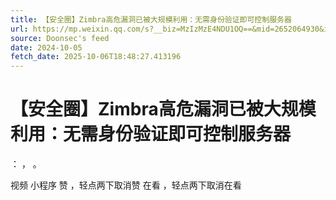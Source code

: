 ```yaml
---
title: 【安全圈】Zimbra高危漏洞已被大规模利用：无需身份验证即可控制服务器
url: https://mp.weixin.qq.com/s?__biz=MzIzMzE4NDU1OQ==&mid=2652064930&idx=4&sn=50aa62340aafdd3857cb784843b9b10c
source: Doonsec's feed
date: 2024-10-05
fetch_date: 2025-10-06T18:48:27.413196
---
```


# 【安全圈】Zimbra高危漏洞已被大规模利用：无需身份验证即可控制服务器

：
，
。

视频
小程序
赞
，轻点两下取消赞
在看
，轻点两下取消在看
